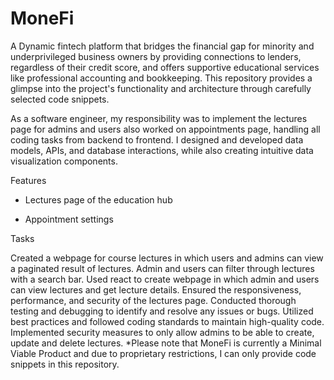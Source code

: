 # MoneFi
A Dynamic fintech platform that bridges the financial gap for minority and underprivileged business owners by providing connections to lenders, regardless of their credit score, and offers supportive educational services like professional accounting and bookkeeping. This repository provides a glimpse into the project's functionality and architecture through carefully selected code snippets.

As a software engineer, my responsibility was to implement the lectures page for admins and users also worked on appointments page, handling all coding tasks from backend to frontend. I designed and developed data models, APIs, and database interactions, while also creating intuitive data visualization components.

Features

- Lectures page of the education hub

- Appointment settings

Tasks

Created a webpage for course lectures in which users and admins can view a paginated result of lectures. 
Admin and users can filter through lectures with a search bar. 
Used react to create webpage in which admin and users can view lectures and get lecture details.
Ensured the responsiveness, performance, and security of the lectures page.
Conducted thorough testing and debugging to identify and resolve any issues or bugs.
Utilized best practices and followed coding standards to maintain high-quality code.
Implemented security measures to only allow admins to be able to create, update and delete lectures.
*Please note that MoneFi is currently a Minimal Viable Product and due to proprietary restrictions, I can only provide code snippets in this repository.
